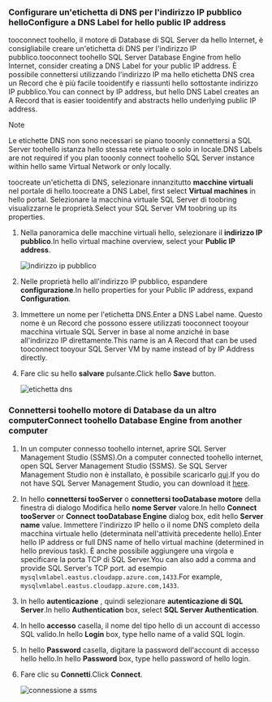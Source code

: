### <a name="configure-a-dns-label-for-hello-public-ip-address"></a><span data-ttu-id="9b256-101">Configurare un'etichetta di DNS per l'indirizzo IP pubblico hello</span><span class="sxs-lookup"><span data-stu-id="9b256-101">Configure a DNS Label for hello public IP address</span></span>

<span data-ttu-id="9b256-102">tooconnect toohello, il motore di Database di SQL Server da hello Internet, è consigliabile creare un'etichetta di DNS per l'indirizzo IP pubblico.</span><span class="sxs-lookup"><span data-stu-id="9b256-102">tooconnect toohello SQL Server Database Engine from hello Internet, consider creating a DNS Label for your public IP address.</span></span> <span data-ttu-id="9b256-103">È possibile connettersi utilizzando l'indirizzo IP ma hello etichetta DNS crea un Record che è più facile tooidentify e riassunti hello sottostante indirizzo IP pubblico.</span><span class="sxs-lookup"><span data-stu-id="9b256-103">You can connect by IP address, but hello DNS Label creates an A Record that is easier tooidentify and abstracts hello underlying public IP address.</span></span>

> [!NOTE]
> <span data-ttu-id="9b256-104">Le etichette DNS non sono necessari se piano tooonly connettersi a SQL Server toohello istanza hello stessa rete virtuale o solo in locale.</span><span class="sxs-lookup"><span data-stu-id="9b256-104">DNS Labels are not required if you plan tooonly connect toohello SQL Server instance within hello same Virtual Network or only locally.</span></span>

<span data-ttu-id="9b256-105">toocreate un'etichetta di DNS, selezionare innanzitutto **macchine virtuali** nel portale di hello.</span><span class="sxs-lookup"><span data-stu-id="9b256-105">toocreate a DNS Label, first select **Virtual machines** in hello portal.</span></span> <span data-ttu-id="9b256-106">Selezionare la macchina virtuale SQL Server di toobring visualizzarne le proprietà.</span><span class="sxs-lookup"><span data-stu-id="9b256-106">Select your SQL Server VM toobring up its properties.</span></span>

1. <span data-ttu-id="9b256-107">Nella panoramica delle macchine virtuali hello, selezionare il **indirizzo IP pubblico**.</span><span class="sxs-lookup"><span data-stu-id="9b256-107">In hello virtual machine overview, select your **Public IP address**.</span></span>

    ![indirizzo ip pubblico](./media/virtual-machines-sql-server-connection-steps/rm-public-ip-address.png)

1. <span data-ttu-id="9b256-109">Nelle proprietà hello all'indirizzo IP pubblico, espandere **configurazione**.</span><span class="sxs-lookup"><span data-stu-id="9b256-109">In hello properties for your Public IP address, expand **Configuration**.</span></span>

1. <span data-ttu-id="9b256-110">Immettere un nome per l'etichetta DNS.</span><span class="sxs-lookup"><span data-stu-id="9b256-110">Enter a DNS Label name.</span></span> <span data-ttu-id="9b256-111">Questo nome è un Record che possono essere utilizzati tooconnect tooyour macchina virtuale SQL Server in base al nome anziché in base all'indirizzo IP direttamente.</span><span class="sxs-lookup"><span data-stu-id="9b256-111">This name is an A Record that can be used tooconnect tooyour SQL Server VM by name instead of by IP Address directly.</span></span>

1. <span data-ttu-id="9b256-112">Fare clic su hello **salvare** pulsante.</span><span class="sxs-lookup"><span data-stu-id="9b256-112">Click hello **Save** button.</span></span>

    ![etichetta dns](./media/virtual-machines-sql-server-connection-steps/rm-dns-label.png)

### <a name="connect-toohello-database-engine-from-another-computer"></a><span data-ttu-id="9b256-114">Connettersi toohello motore di Database da un altro computer</span><span class="sxs-lookup"><span data-stu-id="9b256-114">Connect toohello Database Engine from another computer</span></span>

1. <span data-ttu-id="9b256-115">In un computer connesso toohello internet, aprire SQL Server Management Studio (SSMS).</span><span class="sxs-lookup"><span data-stu-id="9b256-115">On a computer connected toohello internet, open SQL Server Management Studio (SSMS).</span></span> <span data-ttu-id="9b256-116">Se SQL Server Management Studio non è installato, è possibile scaricarlo [qui](https://docs.microsoft.com/sql/ssms/download-sql-server-management-studio-ssms).</span><span class="sxs-lookup"><span data-stu-id="9b256-116">If you do not have SQL Server Management Studio, you can download it [here](https://docs.microsoft.com/sql/ssms/download-sql-server-management-studio-ssms).</span></span>

1. <span data-ttu-id="9b256-117">In hello **connettersi tooServer** o **connettersi tooDatabase motore** della finestra di dialogo Modifica hello **nome Server** valore.</span><span class="sxs-lookup"><span data-stu-id="9b256-117">In hello **Connect tooServer** or **Connect tooDatabase Engine** dialog box, edit hello **Server name** value.</span></span> <span data-ttu-id="9b256-118">Immettere l'indirizzo IP hello o il nome DNS completo della macchina virtuale hello (determinata nell'attività precedente hello).</span><span class="sxs-lookup"><span data-stu-id="9b256-118">Enter hello IP address or full DNS name of hello virtual machine (determined in hello previous task).</span></span> <span data-ttu-id="9b256-119">È anche possibile aggiungere una virgola e specificare la porta TCP di SQL Server.</span><span class="sxs-lookup"><span data-stu-id="9b256-119">You can also add a comma and provide SQL Server's TCP port.</span></span> <span data-ttu-id="9b256-120">ad esempio `mysqlvmlabel.eastus.cloudapp.azure.com,1433`.</span><span class="sxs-lookup"><span data-stu-id="9b256-120">For example, `mysqlvmlabel.eastus.cloudapp.azure.com,1433`.</span></span>

1. <span data-ttu-id="9b256-121">In hello **autenticazione** , quindi selezionare **autenticazione di SQL Server**.</span><span class="sxs-lookup"><span data-stu-id="9b256-121">In hello **Authentication** box, select **SQL Server Authentication**.</span></span>

1. <span data-ttu-id="9b256-122">In hello **accesso** casella, il nome del tipo hello di un account di accesso SQL valido.</span><span class="sxs-lookup"><span data-stu-id="9b256-122">In hello **Login** box, type hello name of a valid SQL login.</span></span>

1. <span data-ttu-id="9b256-123">In hello **Password** casella, digitare la password dell'account di accesso hello hello.</span><span class="sxs-lookup"><span data-stu-id="9b256-123">In hello **Password** box, type hello password of hello login.</span></span>

1. <span data-ttu-id="9b256-124">Fare clic su **Connetti**.</span><span class="sxs-lookup"><span data-stu-id="9b256-124">Click **Connect**.</span></span>

    ![connessione a ssms](./media/virtual-machines-sql-server-connection-steps/rm-ssms-connect.png)